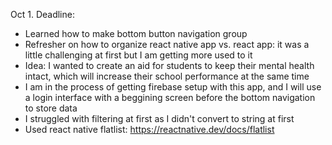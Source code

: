 Oct 1. Deadline:
- Learned how to make bottom button navigation group
- Refresher on how to organize react native app vs. react app: it was a little challenging at first but I am getting more used to it
- Idea: I wanted to create an aid for students to keep their mental health intact, which will increase their school performance at the same time
- I am in the process of getting firebase setup with this app, and I will use a login interface with a beggining screen before the bottom navigation to store data
- I struggled with filtering at first as I didn't convert to string at first
- Used react native flatlist: https://reactnative.dev/docs/flatlist

